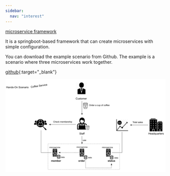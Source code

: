 ```yaml
---
sidebar:
  nav: "interest"
---
```


[microservice framework]()

It is a springboot-based framework that can create microservices with simple configuration.

You can download the example scenario from Github.
The example is a scenario where three microservices work together.

[github](https://github.com/architectstory/msa-book-additional){:target="_blank"}

![microservice](/assets/images/microserviceframework/zimage_msa2.png)